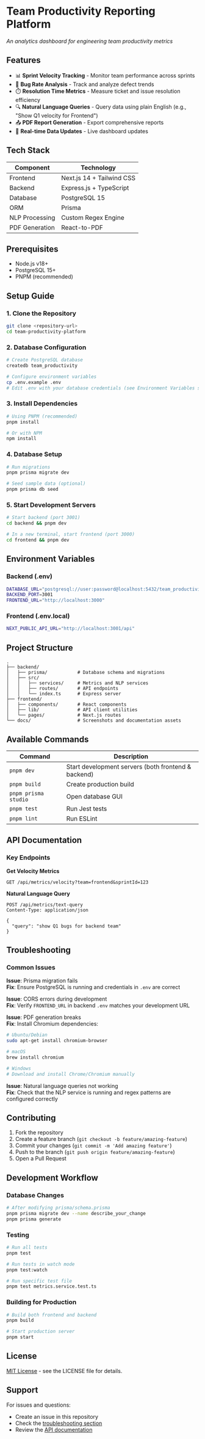 # Team Productivity Reporting Platform
*An analytics dashboard for engineering team productivity metrics*

## Features

- 📊 **Sprint Velocity Tracking** - Monitor team performance across sprints
- 🐞 **Bug Rate Analysis** - Track and analyze defect trends
- ⏱️ **Resolution Time Metrics** - Measure ticket and issue resolution efficiency
- 🔍 **Natural Language Queries** - Query data using plain English (e.g., "Show Q1 velocity for Frontend")
- 📤 **PDF Report Generation** - Export comprehensive reports
- 🚀 **Real-time Data Updates** - Live dashboard updates

## Tech Stack

| Component       | Technology                  |
|-----------------|----------------------------|
| Frontend        | Next.js 14 + Tailwind CSS |
| Backend         | Express.js + TypeScript    |
| Database        | PostgreSQL 15              |
| ORM             | Prisma                     |
| NLP Processing  | Custom Regex Engine        |
| PDF Generation  | React-to-PDF               |

## Prerequisites

- Node.js v18+
- PostgreSQL 15+
- PNPM (recommended)

## Setup Guide

### 1. Clone the Repository

```bash
git clone <repository-url>
cd team-productivity-platform
```

### 2. Database Configuration

```bash
# Create PostgreSQL database
createdb team_productivity

# Configure environment variables
cp .env.example .env
# Edit .env with your database credentials (see Environment Variables section)
```

### 3. Install Dependencies

```bash
# Using PNPM (recommended)
pnpm install

# Or with NPM
npm install
```

### 4. Database Setup

```bash
# Run migrations
pnpm prisma migrate dev

# Seed sample data (optional)
pnpm prisma db seed
```

### 5. Start Development Servers

```bash
# Start backend (port 3001)
cd backend && pnpm dev

# In a new terminal, start frontend (port 3000)
cd frontend && pnpm dev
```

## Environment Variables

### Backend (.env)
```bash
DATABASE_URL="postgresql://user:password@localhost:5432/team_productivity"
BACKEND_PORT=3001
FRONTEND_URL="http://localhost:3000"
```

### Frontend (.env.local)
```bash
NEXT_PUBLIC_API_URL="http://localhost:3001/api"
```

## Project Structure

```
.
├── backend/
│   ├── prisma/           # Database schema and migrations
│   ├── src/
│   │   ├── services/     # Metrics and NLP services
│   │   ├── routes/       # API endpoints
│   │   └── index.ts      # Express server
├── frontend/
│   ├── components/       # React components
│   ├── lib/              # API client utilities
│   └── pages/            # Next.js routes
└── docs/                 # Screenshots and documentation assets
```

## Available Commands

| Command | Description |
|---------|-------------|
| `pnpm dev` | Start development servers (both frontend & backend) |
| `pnpm build` | Create production build |
| `pnpm prisma studio` | Open database GUI |
| `pnpm test` | Run Jest tests |
| `pnpm lint` | Run ESLint |

## API Documentation

### Key Endpoints

**Get Velocity Metrics**
```http
GET /api/metrics/velocity?team=frontend&sprintId=123
```

**Natural Language Query**
```http
POST /api/metrics/text-query
Content-Type: application/json

{
  "query": "show Q1 bugs for backend team"
}
```

## Troubleshooting

### Common Issues

**Issue**: Prisma migration fails  
**Fix**: Ensure PostgreSQL is running and credentials in `.env` are correct

**Issue**: CORS errors during development  
**Fix**: Verify `FRONTEND_URL` in backend `.env` matches your development URL

**Issue**: PDF generation breaks  
**Fix**: Install Chromium dependencies:

```bash
# Ubuntu/Debian
sudo apt-get install chromium-browser

# macOS
brew install chromium

# Windows
# Download and install Chrome/Chromium manually
```

**Issue**: Natural language queries not working  
**Fix**: Check that the NLP service is running and regex patterns are configured correctly

## Contributing

1. Fork the repository
2. Create a feature branch (`git checkout -b feature/amazing-feature`)
3. Commit your changes (`git commit -m 'Add amazing feature'`)
4. Push to the branch (`git push origin feature/amazing-feature`)
5. Open a Pull Request

## Development Workflow

### Database Changes
```bash
# After modifying prisma/schema.prisma
pnpm prisma migrate dev --name describe_your_change
pnpm prisma generate
```

### Testing
```bash
# Run all tests
pnpm test

# Run tests in watch mode
pnpm test:watch

# Run specific test file
pnpm test metrics.service.test.ts
```

### Building for Production
```bash
# Build both frontend and backend
pnpm build

# Start production server
pnpm start
```

## License

[MIT License](LICENSE) - see the LICENSE file for details.

## Support

For issues and questions:
- Create an issue in this repository
- Check the [troubleshooting section](#troubleshooting)
- Review the [API documentation](docs/api-reference.md)